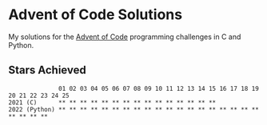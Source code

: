 # Advent of Code Solutions

My solutions for the [Advent of Code](https://adventofcode.com/) programming
challenges in C and Python.

## Stars Achieved
```
              01 02 03 04 05 06 07 08 09 10 11 12 13 14 15 16 17 18 19 20 21 22 23 24 25
2021 (C)      ** ** ** ** ** ** ** ** ** ** ** ** ** ** **
2022 (Python) ** ** ** ** ** ** ** ** ** ** ** ** ** ** ** ** ** ** ** ** ** ** **
```
